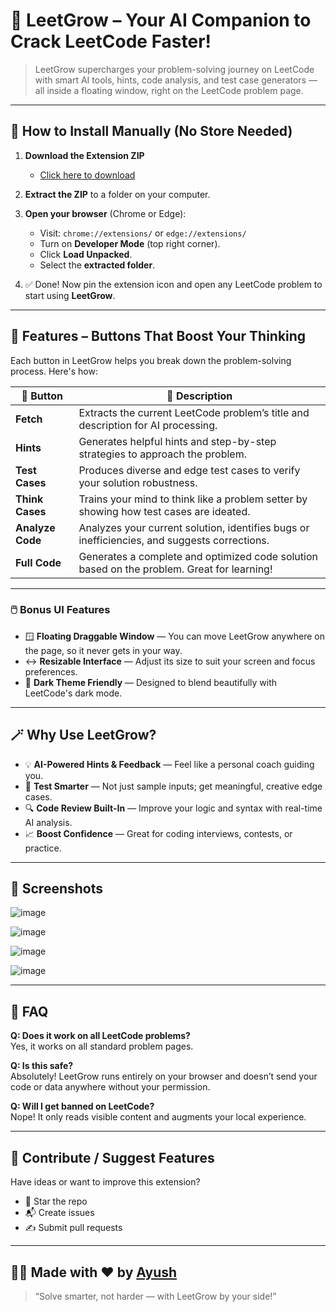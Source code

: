 # 🚀 LeetGrow – Your AI Companion to Crack LeetCode Faster!

> LeetGrow supercharges your problem-solving journey on LeetCode with smart AI tools, hints, code analysis, and test case generators — all inside a floating window, right on the LeetCode problem page.

---

## 🔧 How to Install Manually (No Store Needed)

1. **Download the Extension ZIP**
   - [Click here to download](https://drive.google.com/uc?export=download&id=1bwyFwDcd4vfgbcmHaCKYEgQpI4PDgILE
)

2. **Extract the ZIP** to a folder on your computer.

3. **Open your browser** (Chrome or Edge):
   - Visit: `chrome://extensions/` or `edge://extensions/`
   - Turn on **Developer Mode** (top right corner).
   - Click **Load Unpacked**.
   - Select the **extracted folder**.

4. ✅ Done! Now pin the extension icon and open any LeetCode problem to start using **LeetGrow**.

---

## 🧠 Features – Buttons That Boost Your Thinking

Each button in LeetGrow helps you break down the problem-solving process. Here's how:

| 🧩 Button        | 📝 Description |
|------------------|---------------|
| **Fetch**        | Extracts the current LeetCode problem’s title and description for AI processing. |
| **Hints**        | Generates helpful hints and step-by-step strategies to approach the problem. |
| **Test Cases**   | Produces diverse and edge test cases to verify your solution robustness. |
| **Think Cases**  | Trains your mind to think like a problem setter by showing how test cases are ideated. |
| **Analyze Code** | Analyzes your current solution, identifies bugs or inefficiencies, and suggests corrections. |
| **Full Code**    | Generates a complete and optimized code solution based on the problem. Great for learning! |

---

### 🖱️ Bonus UI Features

- 🪟 **Floating Draggable Window** — You can move LeetGrow anywhere on the page, so it never gets in your way.
- ↔️ **Resizable Interface** — Adjust its size to suit your screen and focus preferences.
- 🌙 **Dark Theme Friendly** — Designed to blend beautifully with LeetCode's dark mode.

---



## 🪄 Why Use LeetGrow?

- 💡 **AI-Powered Hints & Feedback** — Feel like a personal coach guiding you.
- 🧪 **Test Smarter** — Not just sample inputs; get meaningful, creative edge cases.
- 🔍 **Code Review Built-In** — Improve your logic and syntax with real-time AI analysis.
- 📈 **Boost Confidence** — Great for coding interviews, contests, or practice.

---

## 📸 Screenshots


![image](https://github.com/user-attachments/assets/bf6bbea4-94c1-4c22-8c27-6153f66ca068)

![image](https://github.com/user-attachments/assets/d7cf1ab5-0422-4e19-a4d9-ddbf39c6cf35) 

![image](https://github.com/user-attachments/assets/2b867d3a-f749-4b6b-afee-9fd5a6b26ac6)

![image](https://github.com/user-attachments/assets/60305227-0e19-422c-a706-485c0cd2181c)



---

## 💬 FAQ

**Q: Does it work on all LeetCode problems?**  
Yes, it works on all standard problem pages.

**Q: Is this safe?**  
Absolutely! LeetGrow runs entirely on your browser and doesn’t send your code or data anywhere without your permission.

**Q: Will I get banned on LeetCode?**  
Nope! It only reads visible content and augments your local experience.

---

## 🤝 Contribute / Suggest Features

Have ideas or want to improve this extension?

- 🌟 Star the repo
- 📬 Create issues
- ✍️ Submit pull requests

---

## 👨‍💻 Made with ❤️ by [Ayush](https://your-website-or-linkedin.com)

> “Solve smarter, not harder — with LeetGrow by your side!”

